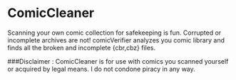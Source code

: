 ComicCleaner
============
Scanning your own comic collection for safekeeping is fun. Corrupted or incomplete archives are not! comicVerifier analyzes you comic library and finds all the broken and incomplete {cbr,cbz} files.

###Disclaimer : ComicCleaner is for use with comics you scanned yourself or acquired by legal means. I do not condone piracy in any way.
